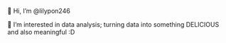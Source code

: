 👋 Hi, I’m @lilypon246

👀 I’m interested in data analysis; turning data into something DELICIOUS and also meaningful :D

<!---
lilypon246/lilypon246 is a ✨ special ✨ repository because its `README.md` (this file) appears on your GitHub profile.
You can click the Preview link to take a look at your changes.
--->
